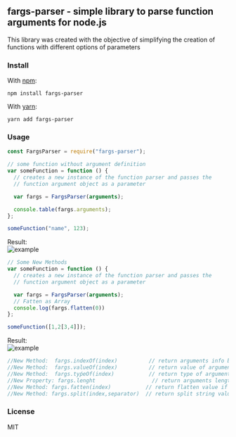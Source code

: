 ## fargs-parser - simple library to parse function arguments for node.js

This library was created with the objective of simplifying the creation of functions with different options of parameters

### Install

With [npm](https://npmjs.org/):

```shell
npm install fargs-parser
```

With [yarn](https://yarnpkg.com/en/):

```shell
yarn add fargs-parser
```

### Usage

```js
const FargsParser = require("fargs-parser");

// some function without argument definition
var someFunction = function () {
  // creates a new instance of the function parser and passes the
  // function argument object as a parameter

  var fargs = FargsParser(arguments);

  console.table(fargs.arguments);
};

someFunction("name", 123);
```

<span> Result: </span> <br />
![example](blob:https://pasteboard.co/b1ec9e2f-8873-4fb1-b6f3-787d674c0099)

```js
// Some New Methods
var someFunction = function () {
  // creates a new instance of the function parser and passes the
  // function argument object as a parameter

  var fargs = FargsParser(arguments);
  // Fatten as Array 
  console.log(fargs.flatten(0))
};

someFunction([1,2[3,4]]);
```
<span> Result: </span> <br />
![example](https://pasteboard.co/b1a52686-c760-40b8-9fb1-e51279ea0052)

```js
//New Method:  fargs.indexOf(index)          // return arguments info by index
//New Method:  fargs.valueOf(index)          // return value of argument by index
//New Method:  fargs.tyṕeOf(index)           // return type of argument by index
//New Property: fargs.lenght                  // return arguments length
//New Method: fargs.fatten(index)           // return flatten value if array or object
//New Method: fargs.split(index,separator)  // return split string value with separator
```
### License

MIT
